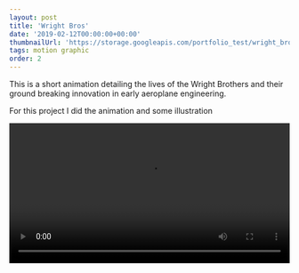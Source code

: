 ```yaml
---
layout: post
title: 'Wright Bros'
date: '2019-02-12T00:00:00+00:00'
thumbnailUrl: 'https://storage.googleapis.com/portfolio_test/wright_bros/WB_Hero_Image.png'
tags: motion graphic
order: 2
---
```

This is a short animation detailing the lives of the Wright Brothers and their ground breaking innovation in early aeroplane engineering. 

For this project I did the animation and some illustration

<video controls="controls" style="width:100%;">
	<source src="https://storage.googleapis.com/portfolio_test/wright_bros/Final%20Video.mp4" >
</video>